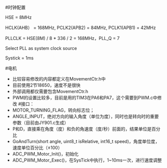 ﻿#时钟配置

HSE = 8MHz

HCLK(AHB） = 168MHz, PCLK2(APB2) = 84MHz, PCLK1(APB1) = 42MHz 	

PLLCLK = HSE(8M) / 8 * 336 / 2 = 168MHz，PLL_Q = 7

Select PLL as system clock source

Systick = 1ms

#电机
- 比较容易修改的内容都定义在MovementCtr.h中
- 目前使用2节18650，速度不是很快
- 外部调用都仅需要包含MovementCtr.h
- PWM的设置比较多，目前是用的TIM3在PA6和PA7，这个需要到PWM.c中修改
#接口：
- MOTOR_TURNING_FLAG，转向标志位；
- ANGLE_INPUT，绝对方向的输入角度（单位为度），同时也是转向时的重要参数（目前由JY901.c生成）
- P和D，直接乘在角度（度）和负的角速度（度/秒）前面的，结果单位是百分比
- GoAndTurn(short angle, uint8_t isRelative, int16_t speed)，角度单位度，速度单位百分比（±100）
- ADC_PWM_Motor_Init()，初始化
- ADC_PWM_Motor_Exec()，在SysTick中执行，1~10ms一次，进行速度调整